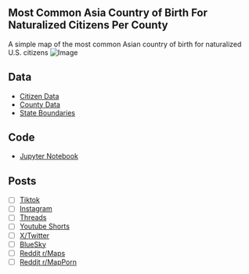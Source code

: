 ## Most Common Asia Country of Birth For Naturalized Citizens Per County
A simple map of the most common Asian country of birth for naturalized U.S. citizens
![Image](https://drive.google.com/uc?export=view&id=1MyrKN0dYyeFbXj6vuYFEgJYtNYp-r7tU)

## Data
* [Citizen Data](https://data.census.gov/table/ACSDT5Y2023.B05006)
* [County Data](https://www.census.gov/geographies/mapping-files/time-series/geo/carto-boundary-file.html)
* [State Boundaries](https://www.census.gov/geographies/mapping-files/time-series/geo/carto-boundary-file.html)

## Code
* [Jupyter Notebook](FormatData.ipynb)

## Posts
- [ ] [Tiktok]()
- [ ] [Instagram]()
- [ ] [Threads]()
- [ ] [Youtube Shorts]()
- [ ] [X/Twitter]()
- [ ] [BlueSky]()
- [ ] [Reddit r/Maps]()
- [ ] [Reddit r/MapPorn]()
